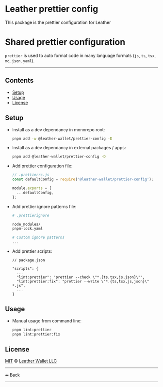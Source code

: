 # Leather prettier config

This package is the prettier configuration for Leather

# Shared prettier configuration

`prettier` is used to auto format code in many language formats (`js`, `ts`, `tsx`, `md`, `json`, `yaml`).

---

## Contents

- [Setup](#setup)
- [Usage](#usage)
- [License](#license)

## Setup

- Install as a dev dependancy in monorepo root:

  ```sh
  pnpm add -w @leather-wallet/prettier-config -D
  ```

- Install as a dev dependancy in external packages / apps:

  ```sh
  pnpm add @leather-wallet/prettier-config -D
  ```

- Add prettier configuration file:

  ```js
  // .prettierrc.js
  const defaultConfig = require('@leather-wallet/prettier-config');

  module.exports = {
    ...defaultConfig,
  };
  ```

- Add prettier ignore patterns file:

  ```sh
  # .prettierignore

  node_modules/
  pnpm-lock.yaml

  # Custom ignore patterns
  ...
  ```

- Add prettier scripts:

  ```jsonc
  // package.json

  "scripts": {
    ...
    "lint:prettier": "prettier --check \"*.{ts,tsx,js,json}\"",
    "lint:prettier:fix": "prettier --write \"*.{ts,tsx,js,json}\" *.js",
    ...
  }
  ```

## Usage

- Manual usage from command line:

  ```sh
  pnpm lint:prettier
  pnpm lint:prettier:fix
  ```

## License

[MIT](LICENSE) © [Leather Wallet LLC](https://github.com/leather-wallet/mono)

---

[⬅ Back](../../README.md)

---
